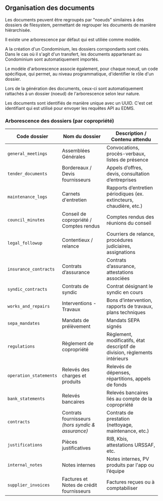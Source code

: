 ## Organisation des documents 

Les documents peuvent être regroupés par "noeuds" similaires à des dossiers de filesystem, permettant de regrouper les documents de manière hiérarchisée.

Il existe une arborescence par défaut qui est utiliée comme modèle.

A la création d'un Condominium, les dossiers corrspondants sont créés.
Dans le cas où il s'agit d'un transfert, les documents appartenant au Condominium sont automatiquement importés.

Le modèle d'arborescence associe également, pour chaque noeud, un code spécifique, qui permet, au niveau programmatique, d'identifier le rôle d'un dossier.

Lors de la génération des documents, ceux-ci sont automatiquement rattachés à un dossier (noeud) de l'arborescence selon leur nature.

Les documents sont identifiés de manière unique avec un UUID. C'est cet identifiant qui est utilisé pour envoyer les requêtes API au EDMS.






### Arborescence des dossiers (par copropriété)

| Code dossier           | Nom du dossier                                    | Description / Contenu attendu                                |
| ---------------------- | ------------------------------------------------- | ------------------------------------------------------------ |
| `general_meetings`     | Assemblées Générales                              | Convocations, procès-verbaux, listes de présence             |
| `tender_documents`     | Bordereaux / Devis fournisseurs                   | Appels d’offres, devis, consultation d’entreprises           |
| `maintenance_logs`     | Carnets d'entretien                               | Rapports d’entretien périodiques (ex. extincteurs, chaudière, etc.) |
| `council_minutes`      | Conseil de copropriété / Comptes rendus           | Comptes rendus des réunions du conseil                       |
| `legal_followup`       | Contentieux / relance                             | Courriers de relance, procédures judiciaires, assignations   |
| `insurance_contracts`  | Contrats d’assurance                              | Contrats d’assurance, attestations associées                 |
| `syndic_contracts`     | Contrats de syndic                                | Contrat désignant le syndic en cours                         |
| `works_and_repairs`    | Interventions - Travaux                           | Bons d’intervention, rapports de travaux, plans techniques   |
| `sepa_mandates`        | Mandats de prélèvement                            | Mandats SEPA signés                                          |
| `regulations`          | Règlement de copropriété                          | Règlement, modificatifs, état descriptif de division, règlements intérieurs |
| `operation_statements` | Relevés des charges et produits                   | Relevés de dépenses, répartitions, appels de fonds           |
| `bank_statements`      | Relevés bancaires                                 | Relevés bancaires liés au compte de la copropriété           |
| `contracts`            | Contrats fournisseurs *(hors syndic & assurance)* | Contrats de prestation (nettoyage, maintenance, etc.)        |
| `justifications`       | Pièces justificatives                             | RIB, Kbis, attestations URSSAF, etc.                         |
| `internal_notes`       | Notes internes                                    | Notes internes, PV produits par l'app ou l’équipe            |
| `supplier_invoices`    | Factures et Notes de crédit fournisseurs          | Factures reçues ou à comptabiliser                           |
